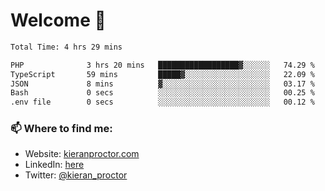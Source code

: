 # Welcome 🦘

<!--START_SECTION:waka-->

```txt
Total Time: 4 hrs 29 mins

PHP              3 hrs 20 mins   ██████████████████▓░░░░░░   74.29 %
TypeScript       59 mins         █████▓░░░░░░░░░░░░░░░░░░░   22.09 %
JSON             8 mins          ▓░░░░░░░░░░░░░░░░░░░░░░░░   03.17 %
Bash             0 secs          ░░░░░░░░░░░░░░░░░░░░░░░░░   00.25 %
.env file        0 secs          ░░░░░░░░░░░░░░░░░░░░░░░░░   00.12 %
```

<!--END_SECTION:waka-->

### 📫 Where to find me:

-   Website: [kieranproctor.com](https://kieranproctor.com/)
-   LinkedIn: [here](https://www.linkedin.com/in/kieran-proctor-086b5a159/)
-   Twitter: [@kieran_proctor](https://twitter.com/kieran_proctor)
